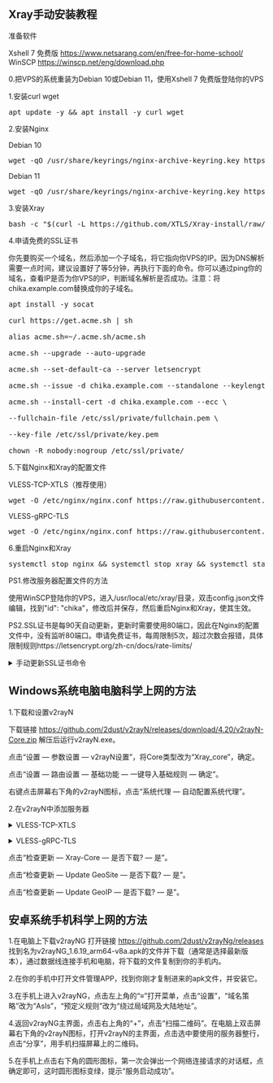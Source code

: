 ## Xray手动安装教程

准备软件

Xshell 7 免费版 https://www.netsarang.com/en/free-for-home-school/ WinSCP https://winscp.net/eng/download.php

0.把VPS的系统重装为Debian 10或Debian 11，使用Xshell 7 免费版登陆你的VPS

1.安装curl wget

<pre>apt update -y && apt install -y curl wget</pre>

2.安装Nginx

Debian 10

<pre>wget -qO /usr/share/keyrings/nginx-archive-keyring.key https://nginx.org/keys/nginx_signing.key && printf "deb [signed-by=/usr/share/keyrings/nginx-archive-keyring.key] https://nginx.org/packages/mainline/debian/ buster nginx" > /etc/apt/sources.list.d/sources.list && apt update -y && apt install -y nginx && nginx -v</pre>

Debian 11

<pre>wget -qO /usr/share/keyrings/nginx-archive-keyring.key https://nginx.org/keys/nginx_signing.key && printf "deb [signed-by=/usr/share/keyrings/nginx-archive-keyring.key] https://nginx.org/packages/mainline/debian/ bullseye nginx" > /etc/apt/sources.list.d/sources.list && apt update -y && apt install -y nginx && nginx -v</pre>

3.安装Xray

<pre>bash -c "$(curl -L https://github.com/XTLS/Xray-install/raw/main/install-release.sh)" @ install</pre>

4.申请免费的SSL证书

你先要购买一个域名，然后添加一个子域名，将它指向你VPS的IP。因为DNS解析需要一点时间，建议设置好了等5分钟，再执行下面的命令。你可以通过ping你的域名，查看IP是否为你VPS的IP，判断域名解析是否成功。注意：将chika.example.com替换成你的子域名。

<pre>apt install -y socat

curl https://get.acme.sh | sh

alias acme.sh=~/.acme.sh/acme.sh

acme.sh --upgrade --auto-upgrade

acme.sh --set-default-ca --server letsencrypt

acme.sh --issue -d chika.example.com --standalone --keylength ec-256

acme.sh --install-cert -d chika.example.com --ecc \

--fullchain-file /etc/ssl/private/fullchain.pem \

--key-file /etc/ssl/private/key.pem

chown -R nobody:nogroup /etc/ssl/private/</pre>

5.下载Nginx和Xray的配置文件

VLESS-TCP-XTLS（推荐使用）

<pre>wget -O /etc/nginx/nginx.conf https://raw.githubusercontent.com/chika0801/Xray-examples/main/VLESS-TCP-XTLS/nginx2.conf && wget -O /usr/local/etc/xray/config.json https://raw.githubusercontent.com/chika0801/Xray-examples/main/VLESS-TCP-XTLS/config_server.json</pre>

VLESS-gRPC-TLS

<pre>wget -O /etc/nginx/nginx.conf https://raw.githubusercontent.com/chika0801/Xray-examples/main/VLESS-gRPC-TLS/nginx2.conf && wget -O /usr/local/etc/xray/config.json https://raw.githubusercontent.com/chika0801/Xray-examples/main/VLESS-gRPC-TLS/config_server.json</pre>

6.重启Nginx和Xray

<pre>systemctl stop nginx && systemctl stop xray && systemctl start nginx && systemctl start xray  && systemctl status nginx && systemctl status xray</pre>

PS1.修改服务器配置文件的方法

使用WinSCP登陆你的VPS，进入/usr/local/etc/xray/目录，双击config.json文件编辑，找到"id": "chika"，修改后并保存，然后重启Nginx和Xray，使其生效。

PS2.SSL证书是每90天自动更新，更新时需要使用80端口，因此在Nginx的配置文件中，没有监听80端口。申请免费证书，每周限制5次，超过次数会报错，具体限制规则https://letsencrypt.org/zh-cn/docs/rate-limits/

<details><summary>手动更新SSL证书命令</summary>

<pre>acme.sh --renew -d chika.example.com --force --ecc</pre></details>

## Windows系统电脑电脑科学上网的方法

1.下载和设置v2rayN

下载链接 https://github.com/2dust/v2rayN/releases/download/4.20/v2rayN-Core.zip
解压后运行v2rayN.exe。

点击“设置 — 参数设置 — v2rayN设置”，将Core类型改为“Xray_core”，确定。

点击“设置 — 路由设置 — 基础功能 — 一键导入基础规则 — 确定”。

右键点击屏幕右下角的v2rayN图标，点击“系统代理 — 自动配置系统代理”。

2.在v2rayN中添加服务器

<details><summary>VLESS-TCP-XTLS</summary>

点击“服务器 — 添加[VLESS]服务器”，按下图所示填写，地址填写你的子域名(例如chika.example.com)

![VLESS-TCP-XTLS](https://user-images.githubusercontent.com/88967758/132801053-cc8b3aee-5da8-45d5-9e23-115f3b766e52.jpg)</details>

<details><summary>VLESS-gRPC-TLS</summary>

点击“服务器 — 添加[VLESS]服务器”，按下图所示填写，地址填写你的子域名(例如chika.example.com)

![VLESS-gRPC](https://user-images.githubusercontent.com/88967758/132800221-1e67083c-6d38-4f00-8f24-38ae688f3d09.jpg)</details>

点击“检查更新 — Xray-Core — 是否下载? — 是”。

点击“检查更新 — Update GeoSite — 是否下载? — 是”。

点击“检查更新 — Update GeoIP — 是否下载? — 是”。

## 安卓系统手机科学上网的方法

1.在电脑上下载v2rayNG 打开链接 https://github.com/2dust/v2rayNg/releases 找到名为v2rayNG_1.6.19_arm64-v8a.apk的文件并下载（通常是选择最新版本），通过数据线连接手机和电脑，将下载的文件复制到你的手机内。

2.在你的手机中打开文件管理APP，找到你刚才复制进来的apk文件，并安装它。

3.在手机上进入v2rayNG，点击左上角的“≡”打开菜单，点击“设置”，“域名策略”改为“AsIs”，“预定义规则”改为“绕过局域网及大陆地址”。

4.返回v2rayNG主界面，点击右上角的“+”，点击“扫描二维码”。在电脑上双击屏幕右下角的v2rayN图标，打开v2rayN的主界面，点击选中要使用的服务器整行，点击“分享”，用手机扫描屏幕上的二维码。

5.在手机上点击右下角的圆形图标，第一次会弹出一个网络连接请求的对话框，点确定即可，这时圆形图标变绿，提示“服务启动成功”。
